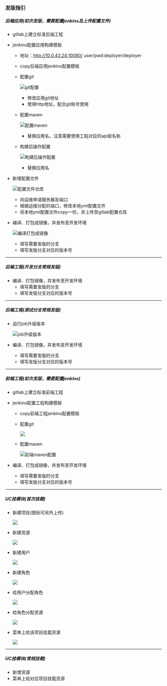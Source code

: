 ### 发版指引
##### 后端应用(初次发版，需要配置jenkins及上传配置文件)
- gitlab上建立标准后端工程
- jenkins配置应用构建模板
  - 地址：http://10.0.43.24:10080/  user/pwd:deployer/deployer
  - copy后端应用jenkins配置模板
  - 配置git
  
    ![git配置](/assets/git配置.png)
    - 修改应用git地址
    - 使用http地址，配合git账号使用
    
  - 配置maven
  
    ![配置maven](/assets/配置maven.png)
    - 替换应用名，注意需要使用工程对应的api层名称
  - 构建后操作配置
  
    ![构建后操作配置](/assets/构建后操作配置.png)
    - 替换应用名
    
    
- 新增配置文件

  ![配置文件仓库](/assets/配置文件仓库.png)
  
  - 向运维申请服务器及端口
  - 根据运维分配的端口，修改本地yml配置文件
  - 将本地yml配置文件copy一份，并上传至gitlab配置仓库
  
  
- 编译、打包成镜像，并发布至开发环境

  ![编译打包成镜像](/assets/编译打包成镜像.png)
  
  - 填写需要发版的分支
  - 填写发版分支对应的版本号

--- 
      
##### 后端工程(开发分支常规发版)
- 编译、打包镜像，并发布至开发环境
  - 填写需要发版的分支
  - 填写发版分支对应的版本号 

--- 

##### 后端工程(测试分支常规发版)
- 运行job升级版本

  ![job升级版本](/assets/job升级版本.png)
  
- 编译、打包镜像，并发布至开发环境
  - 填写需要发版的分支
  - 填写发版分支对应的版本号

--- 

##### 前端工程(初次发版，需要配置jenkins)
- gitlab上建立标准前端工程
- jenkins配置工程构建模板
  - copy前端工程jenkins配置模板
  - 配置git
  
    ![](/assets/前端工程git配置.png)
    
  - 配置maven
  
    ![前端maven配置](/assets/前端maven配置.png)

- 编译、打包成镜像，并发布至开发环境
  - 填写需要发版的分支
  - 填写发版分支对应的版本号

---  
               
##### UC挂模块(首次挂载)
- 新建项目(图标可另外上传)

  ![](/assets/新建项目.png)
  
- 新建资源

  ![](/assets/新增资源.png)
  
- 新建用户

  ![](/assets/用户分配角色.png)
  
- 新建角色
  
  ![](/assets/角色分配用户.png)
  
- 给用户分配角色
  
  ![](/assets/用户分配角色2.png)
  
- 给角色分配资源

  ![](/assets/角色分配资源.png)
  
- 菜单上给该项目挂载资源
  
  ![](/assets/挂菜单.png)

--- 
  
##### UC挂模块(常规挂载)
- 新增资源
- 菜单上给对应项目挂载资源
